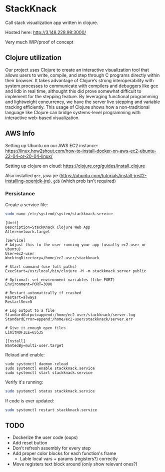 # StackKnack

Call stack visualization app written in clojure.

Hosted here: http://3.148.228.98:3000/

Very much WIP/proof of concept

## Clojure utilization

Our project uses Clojure to create an interactive visualization tool that allows users to write, compile, and step through C programs directly within their browser.
It takes advantage of Clojure’s strong interoperability with system processes to communicate with compilers and debuggers like gcc and lldb in real time, althought this did prove somewhat difficult to implement for the stepping feature.
By leveraging functional programming and lightweight concurrency, we have the server live stepping and variable tracking efficiently.
This usage of Clojure shows how a non-traditional language like Clojure can bridge systems-level programming with interactive web-based visualization.

## AWS Info

Setting up Ubuntu on our AWS EC2 instance: https://linux.how2shout.com/how-to-install-docker-on-aws-ec2-ubuntu-22-04-or-20-04-linux/

Setting up clojure on cloud: https://clojure.org/guides/install_clojure

Also installed `gcc`, java jre (https://ubuntu.com/tutorials/install-jre#2-installing-openjdk-jre), `gdb` (which prob isn't required)

### Persistance

Create a service file:
```bash
sudo nano /etc/systemd/system/stackknack.service
```

```
[Unit]
Description=StackKnack Clojure Web App
After=network.target

[Service]
# Adjust this to the user running your app (usually ec2-user or ubuntu)
User=ec2-user
WorkingDirectory=/home/ec2-user/stackknack

# Start command (use full paths)
ExecStart=/usr/local/bin/clojure -M -m stackknack.server public

# Optional: set environment variables (like PORT)
Environment=PORT=3000

# Restart automatically if crashed
Restart=always
RestartSec=5

# Log output to a file
StandardOutput=append:/home/ec2-user/stackknack/server.log
StandardError=append:/home/ec2-user/stackknack/server.err

# Give it enough open files
LimitNOFILE=65535

[Install]
WantedBy=multi-user.target
```

Reload and enable:

```
sudo systemctl daemon-reload
sudo systemctl enable stackknack.service
sudo systemctl start stackknack.service
```

Verify it's running:

```bash
sudo systemctl status stackknack.service
```

If code is ever updated:
```bash
sudo systemctl restart stackknack.service
```

## TODO

* Dockerize the user code (oops)
* Add reset button
* Don't refresh assembly for every step
* Add proper color blocks for each function's frame
    * Lable local vars + params (registers?) correctly
* Move registers text block around (only show relevant ones?)